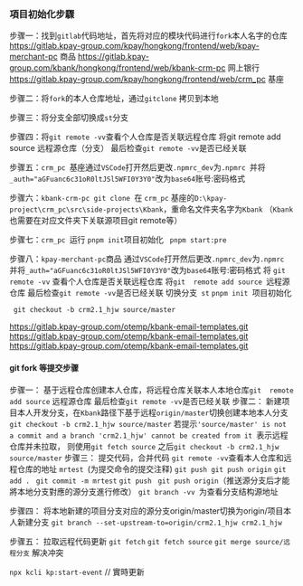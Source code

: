 ### 項目初始化步驟

步骤一：找到`gitlab`代码地址，首先将对应的模块代码进行`fork`本人名字的仓库
https://gitlab.kpay-group.com/kpay/hongkong/frontend/web/kpay-merchant-pc 商品
https://gitlab.kpay-group.com/kbank/hongkong/frontend/web/kbank-crm-pc 网上银行
https://gitlab.kpay-group.com/kpay/hongkong/frontend/web/crm_pc 基座

步骤二：将`fork`的本人仓库地址，通过`gitclone` 拷贝到本地

步骤三：将分支全部切换成`st`分支

步骤四：将` git remote -vv `查看个人仓库是否关联远程仓库 将git  remote add source 远程源仓库（分支） 最后检查`git remote -vv`是否已经关联

步骤五：`crm_pc `基座通过`VSCode`打开然后更改`.npmrc_dev`为`.npmrc `并将`_auth="aGFuanc6c31oR0ltJSl5WFI0Y3Y0"`改为`base64`账号:密码格式

步骤六：`kbank-crm-pc git clone `在 `crm_pc` 基座的`D:\kpay-project\crm_pc\src\side-projects\Kbank`，重命名文件夹名字为`Kbank`
（`Kbank`也需要在对应文件夹下关联源项目git remote等）

步骤七：`crm_pc `运行 `pnpm init`项目初始化 ` pnpm start:pre`

步骤八：`kpay-merchant-pc`商品 通过`VSCode`打开然后更改`.npmrc_dev`为`.npmrc `并将`_auth="aGFuanc6c31oR0ltJSl5WFI0Y3Y0"`改为`base64`账号:密码格式
将 `git remote -vv` 查看个人仓库是否关联远程仓库 将`git  remote add source `远程源仓库 最后检查`git remote -vv`是否已经关联
切换分支` st`
`pnpm init `项目初始化

` git checkout -b crm2.1_hjw source/master`

https://gitlab.kpay-group.com/otemp/kbank-email-templates.git
https://gitlab.kpay-group.com/otemp/kbank-email-templates.git
https://gitlab.kpay-group.com/otemp/kbank-email-templates.git

#### git fork 等提交步骤

步骤一：
基于远程仓库创建本人仓库，将远程仓库关联本人本地仓库`git  remote add source` 远程源仓库 最后检查`git remote -vv`是否已经关联
步骤二：
新建项目本人开发分支，在`Kbank`路径下基于远程`origin/master`切换创建本地本人分支 `git checkout -b crm2.1_hjw source/master`
若提示`'source/master' is not a commit and a branch 'crm2.1_hjw' cannot be created from it `表示远程仓库并未拉取，
则使用`git fetch source`
之后`git checkout -b crm2.1_hjw source/master`
步骤三：
提交代码，合并代码
`git remote -vv`查看本人仓库和远程仓库的地址
`mrtest `(为提交命令的提交注释)
`git push git push origin`
`git add . `
`git commit -m mrtest`
`git push `
`git push origin`（推送源分支后才能將本地分支對應的源分支進行修改）
`git branch -vv `为查看分支结构源地址

步骤四：
将本地新建的项目分支对应的源分支origin/master切换为origin/项目本人新建分支
`git branch --set-upstream-to=origin/crm2.1_hjw crm2.1_hjw`

步骤五：
拉取远程代码更新
`git fetch`
`git fetch source`
`git merge source/远程分支`
解决冲突

`npx kcli kp:start-event` // 實時更新

